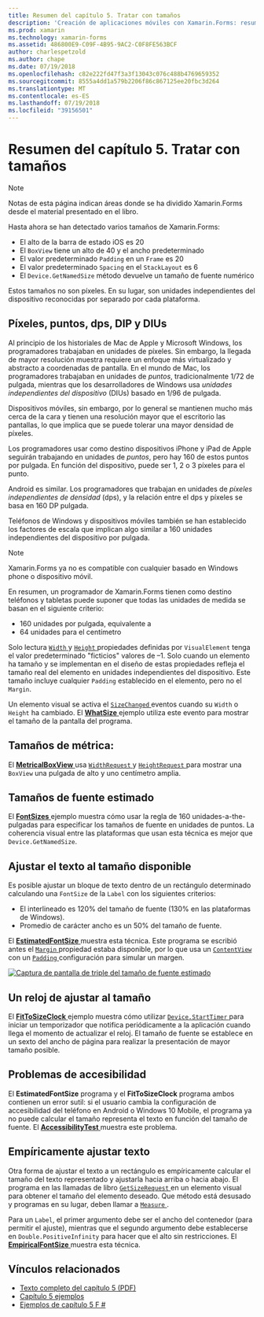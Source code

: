```yaml
---
title: Resumen del capítulo 5. Tratar con tamaños
description: 'Creación de aplicaciones móviles con Xamarin.Forms: resumen del capítulo 5. Tratar con tamaños'
ms.prod: xamarin
ms.technology: xamarin-forms
ms.assetid: 486800E9-C09F-4B95-9AC2-C0F8FE563BCF
author: charlespetzold
ms.author: chape
ms.date: 07/19/2018
ms.openlocfilehash: c82e222fd47f3a3f13043c076c488b4769659352
ms.sourcegitcommit: 8555a4dd1a579b2206f86c867125ee20fbc3d264
ms.translationtype: MT
ms.contentlocale: es-ES
ms.lasthandoff: 07/19/2018
ms.locfileid: "39156501"
---
```

# <a name="summary-of-chapter-5-dealing-with-sizes"></a>Resumen del capítulo 5. Tratar con tamaños

> [!NOTE] 
> Notas de esta página indican áreas donde se ha dividido Xamarin.Forms desde el material presentado en el libro.

Hasta ahora se han detectado varios tamaños de Xamarin.Forms:

- El alto de la barra de estado iOS es 20
- El `BoxView` tiene un alto de 40 y el ancho predeterminado
- El valor predeterminado `Padding` en un `Frame` es 20
- El valor predeterminado `Spacing` en el `StackLayout` es 6
- El `Device.GetNamedSize` método devuelve un tamaño de fuente numérico

Estos tamaños no son píxeles. En su lugar, son unidades independientes del dispositivo reconocidas por separado por cada plataforma.

## <a name="pixels-points-dps-dips-and-dius"></a>Píxeles, puntos, dps, DIP y DIUs

Al principio de los historiales de Mac de Apple y Microsoft Windows, los programadores trabajaban en unidades de píxeles. Sin embargo, la llegada de mayor resolución muestra requiere un enfoque más virtualizado y abstracto a coordenadas de pantalla. En el mundo de Mac, los programadores trabajaban en unidades de *puntos*, tradicionalmente 1/72 de pulgada, mientras que los desarrolladores de Windows usa *unidades independientes del dispositivo* (DIUs) basado en 1/96 de pulgada.

Dispositivos móviles, sin embargo, por lo general se mantienen mucho más cerca de la cara y tienen una resolución mayor que el escritorio las pantallas, lo que implica que se puede tolerar una mayor densidad de píxeles.

Los programadores usar como destino dispositivos iPhone y iPad de Apple seguirán trabajando en unidades de *puntos*, pero hay 160 de estos puntos por pulgada. En función del dispositivo, puede ser 1, 2 o 3 píxeles para el punto.

Android es similar. Los programadores que trabajan en unidades de *píxeles independientes de densidad* (dps), y la relación entre el dps y píxeles se basa en 160 DP pulgada.

Teléfonos de Windows y dispositivos móviles también se han establecido los factores de escala que implican algo similar a 160 unidades independientes del dispositivo por pulgada.

> [!NOTE]
> Xamarin.Forms ya no es compatible con cualquier basado en Windows phone o dispositivo móvil.

En resumen, un programador de Xamarin.Forms tienen como destino teléfonos y tabletas puede suponer que todas las unidades de medida se basan en el siguiente criterio:

- 160 unidades por pulgada, equivalente a
- 64 unidades para el centímetro

Solo lectura [ `Width` ](xref:Xamarin.Forms.VisualElement.Width) y [ `Height` ](xref:Xamarin.Forms.VisualElement.Height) propiedades definidas por `VisualElement` tenga el valor predeterminado "ficticios" valores de &ndash;1. Solo cuando un elemento ha tamaño y se implementan en el diseño de estas propiedades refleja el tamaño real del elemento en unidades independientes del dispositivo. Este tamaño incluye cualquier `Padding` establecido en el elemento, pero no el `Margin`.

Un elemento visual se activa el [ `SizeChanged` ](xref:Xamarin.Forms.VisualElement.SizeChanged) eventos cuando su `Width` o `Height` ha cambiado. El [ **WhatSize** ](https://github.com/xamarin/xamarin-forms-book-samples/tree/master/Chapter05/WhatSize) ejemplo utiliza este evento para mostrar el tamaño de la pantalla del programa.

## <a name="metrical-sizes"></a>Tamaños de métrica:

El [ **MetricalBoxView** ](https://github.com/xamarin/xamarin-forms-book-samples/tree/master/Chapter05/MetricalBoxView) usa [ `WidthRequest` ](xref:Xamarin.Forms.VisualElement.WidthRequest) y [ `HeightRequest` ](xref:Xamarin.Forms.VisualElement.HeightRequest) para mostrar una `BoxView` una pulgada de alto y uno centímetro amplia.

## <a name="estimated-font-sizes"></a>Tamaños de fuente estimado

El [ **FontSizes** ](https://github.com/xamarin/xamarin-forms-book-samples/tree/master/Chapter05/FontSizes) ejemplo muestra cómo usar la regla de 160 unidades-a-the-pulgadas para especificar los tamaños de fuente en unidades de puntos. La coherencia visual entre las plataformas que usan esta técnica es mejor que `Device.GetNamedSize`.

## <a name="fitting-text-to-available-size"></a>Ajustar el texto al tamaño disponible

Es posible ajustar un bloque de texto dentro de un rectángulo determinado calculando una `FontSize` de la `Label` con los siguientes criterios:

- El interlineado es 120% del tamaño de fuente (130% en las plataformas de Windows).
- Promedio de carácter ancho es un 50% del tamaño de fuente.

El [ **EstimatedFontSize** ](https://github.com/xamarin/xamarin-forms-book-samples/tree/master/Chapter05/EstimatedFontSize) muestra esta técnica. Este programa se escribió antes el [ `Margin` ](xref:Xamarin.Forms.View.Margin) propiedad estaba disponible, por lo que usa un [ `ContentView` ](xref:Xamarin.Forms.ContentView) con un [ `Padding` ](xref:Xamarin.Forms.Layout.Padding) configuración para simular un margen.

[![Captura de pantalla de triple del tamaño de fuente estimado](images/ch05fg07-small.png "texto se ajusta al tamaño disponible")](images/ch05fg07-large.png#lightbox "texto se ajusta al tamaño disponible")

## <a name="a-fit-to-size-clock"></a>Un reloj de ajustar al tamaño

El [ **FitToSizeClock** ](https://github.com/xamarin/xamarin-forms-book-samples/tree/master/Chapter05/FitToSizeClock) ejemplo muestra cómo utilizar [ `Device.StartTimer` ](xref:Xamarin.Forms.Device.StartTimer(System.TimeSpan,System.Func{System.Boolean})) para iniciar un temporizador que notifica periódicamente a la aplicación cuando llega el momento de actualizar el reloj. El tamaño de fuente se establece en un sexto del ancho de página para realizar la presentación de mayor tamaño posible.

## <a name="accessibility-issues"></a>Problemas de accesibilidad

El **EstimatedFontSize** programa y el **FitToSizeClock** programa ambos contienen un error sutil: si el usuario cambia la configuración de accesibilidad del teléfono en Android o Windows 10 Mobile, el programa ya no puede calcular el tamaño representa el texto en función del tamaño de fuente. El [ **AccessibilityTest** ](https://github.com/xamarin/xamarin-forms-book-samples/tree/master/Chapter05/AccessibilityTest) muestra este problema.

## <a name="empirically-fitting-text"></a>Empíricamente ajustar texto

Otra forma de ajustar el texto a un rectángulo es empíricamente calcular el tamaño del texto representado y ajustarla hacia arriba o hacia abajo. El programa en las llamadas de libro [ `GetSizeRequest` ](xref:Xamarin.Forms.VisualElement.GetSizeRequest(System.Double,System.Double)) en un elemento visual para obtener el tamaño del elemento deseado. Que método está desusado y programas en su lugar, deben llamar a [ `Measure` ](xref:Xamarin.Forms.VisualElement.Measure(System.Double,System.Double,Xamarin.Forms.MeasureFlags)).

Para un `Label`, el primer argumento debe ser el ancho del contenedor (para permitir el ajuste), mientras que el segundo argumento debe establecerse en `Double.PositiveInfinity` para hacer que el alto sin restricciones. El [ **EmpiricalFontSize** ](https://github.com/xamarin/xamarin-forms-book-samples/tree/master/Chapter05/EmpiricalFontSize) muestra esta técnica.



## <a name="related-links"></a>Vínculos relacionados

- [Texto completo del capítulo 5 (PDF)](https://download.xamarin.com/developer/xamarin-forms-book/XamarinFormsBook-Ch05-Apr2016.pdf)
- [Capítulo 5 ejemplos](https://github.com/xamarin/xamarin-forms-book-samples/tree/master/Chapter05)
- [Ejemplos de capítulo 5 F #](https://github.com/xamarin/xamarin-forms-book-samples/tree/master/Chapter05/FS)
